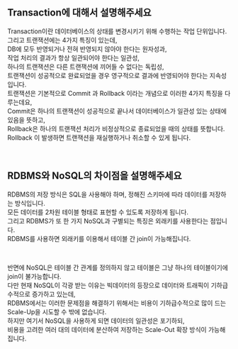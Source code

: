 ## Transaction에 대해서 설명해주세요

Transaction이란 데이터베이스의 상태를 변경시키기 위해 수행하는 작업 단위입니다.  
그리고 트랜잭션에는 4가지 특징이 있는데,  
DB에 모두 반영되거나 전혀 반영되지 않아야 한다는 원자성과,  
작업 처리의 결과가 항상 일관되어야 한다는 일관성,  
하나의 트랜잭션은 다른 트랜잭션에 끼어들 수 없다는 독립성,  
트랜잭션이 성공적으로 완료되었을 경우 영구적으로 결과에 반영되어야 한다는 지속성입니다.  
트랜잭션은 기본적으로 Commit 과 Rollback 이라는 개념으로 이러한 4가지 특징을 다루는데요,  
Commit은 하나의 트랜잭션이 성공적으로 끝나서 데이터베이스가 일관성 있는 상태에 있음을 뜻하고,  
Rollback은 하나의 트랜잭션 처리가 비정상적으로 종료되었을 때의 상태를 뜻합니다.  
Rollback 이 발생하면 트랜잭션을 재실행하거나 취소할 수 있게 됩니다.

<br>

## RDBMS와 NoSQL의 차이점을 설명해주세요

RDBMS의 저장 방식은 SQL을 사용해야 하며, 정해진 스키마에 따라 데이터를 저장하는 방식입니다.  
모든 데이터를 2차원 테이블 형태로 표현할 수 있도록 저장하게 됩니다.  
그리고 RDBMS가 또 한 가지 NoSQL과 구별되는 특징은 외래키를 사용한다는 점입니다.  
RDBMS를 사용하면 외래키를 이용해서 테이블 간 join이 가능해집니다.

<br>

반면에 NoSQL은 테이블 간 관계를 정의하지 않고 테이블은 그냥 하나의 테이블이기에 join이 불가능합니다.  
다만 현재 NoSQL이 각광 받는 이유는 빅데이터의 등장으로 데이터와 트래픽이 기하급수적으로 증가하고 있는데,  
RDBMS에서는 이러한 문제점을 해결하기 위해서는 비용이 기하급수적으로 많이 드는 Scale-Up을 시도할 수 밖에 없습니다.  
하지만 여기서 NoSQL을 사용하게 되면 데이터의 일관성은 포기하되,  
비용을 고려한 여러 대의 데이터에 분산하여 저장하는 Scale-Out 확장 방식이 가능해집니다.
